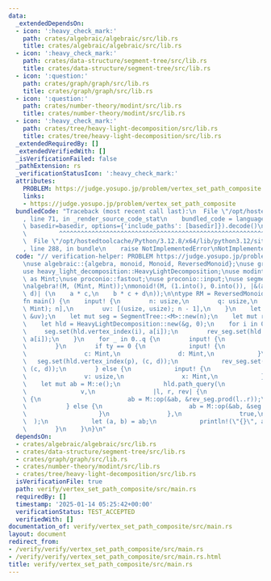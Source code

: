```yaml
---
data:
  _extendedDependsOn:
  - icon: ':heavy_check_mark:'
    path: crates/algebraic/algebraic/src/lib.rs
    title: crates/algebraic/algebraic/src/lib.rs
  - icon: ':heavy_check_mark:'
    path: crates/data-structure/segment-tree/src/lib.rs
    title: crates/data-structure/segment-tree/src/lib.rs
  - icon: ':question:'
    path: crates/graph/graph/src/lib.rs
    title: crates/graph/graph/src/lib.rs
  - icon: ':question:'
    path: crates/number-theory/modint/src/lib.rs
    title: crates/number-theory/modint/src/lib.rs
  - icon: ':heavy_check_mark:'
    path: crates/tree/heavy-light-decomposition/src/lib.rs
    title: crates/tree/heavy-light-decomposition/src/lib.rs
  _extendedRequiredBy: []
  _extendedVerifiedWith: []
  _isVerificationFailed: false
  _pathExtension: rs
  _verificationStatusIcon: ':heavy_check_mark:'
  attributes:
    PROBLEM: https://judge.yosupo.jp/problem/vertex_set_path_composite
    links:
    - https://judge.yosupo.jp/problem/vertex_set_path_composite
  bundledCode: "Traceback (most recent call last):\n  File \"/opt/hostedtoolcache/Python/3.12.8/x64/lib/python3.12/site-packages/onlinejudge_verify/documentation/build.py\"\
    , line 71, in _render_source_code_stat\n    bundled_code = language.bundle(stat.path,\
    \ basedir=basedir, options={'include_paths': [basedir]}).decode()\n          \
    \         ^^^^^^^^^^^^^^^^^^^^^^^^^^^^^^^^^^^^^^^^^^^^^^^^^^^^^^^^^^^^^^^^^^^^^^^^^^^^^^^^^\n\
    \  File \"/opt/hostedtoolcache/Python/3.12.8/x64/lib/python3.12/site-packages/onlinejudge_verify/languages/rust.py\"\
    , line 288, in bundle\n    raise NotImplementedError\nNotImplementedError\n"
  code: "// verification-helper: PROBLEM https://judge.yosupo.jp/problem/vertex_set_path_composite\n\
    \nuse algebraic::{algebra, monoid, Monoid, ReversedMonoid};\nuse graph::UndirectedGraph;\n\
    use heavy_light_decomposition::HeavyLightDecomposition;\nuse modint::ModInt998244353\
    \ as Mint;\nuse proconio::fastout;\nuse proconio::input;\nuse segment_tree::SegmentTree;\n\
    \nalgebra!(M, (Mint, Mint));\nmonoid!(M, (1.into(), 0.into()), |&(a, b), &(c,\
    \ d)| (\n    a * c,\n    b * c + d\n));\n\ntype RM = ReversedMonoid<M>;\n\n#[fastout]\n\
    fn main() {\n    input! {\n        n: usize,\n        q: usize,\n        a: [(Mint,\
    \ Mint); n],\n        uv: [(usize, usize); n - 1],\n    }\n    let g = UndirectedGraph::from_vertices_and_unweighted_edges(&a,\
    \ &uv);\n    let mut seg = SegmentTree::<M>::new(n);\n    let mut rev_seg = SegmentTree::<RM>::new(n);\n\
    \    let hld = HeavyLightDecomposition::new(&g, 0);\n    for i in 0..n {\n   \
    \     seg.set(hld.vertex_index(i), a[i]);\n        rev_seg.set(hld.vertex_index(i),\
    \ a[i]);\n    }\n    for _ in 0..q {\n        input! {\n            ty: usize,\n\
    \        }\n        if ty == 0 {\n            input! {\n                p: usize,\n\
    \                c: Mint,\n                d: Mint,\n            }\n         \
    \   seg.set(hld.vertex_index(p), (c, d));\n            rev_seg.set(hld.vertex_index(p),\
    \ (c, d));\n        } else {\n            input! {\n                u: usize,\n\
    \                v: usize,\n                x: Mint,\n            }\n        \
    \    let mut ab = M::e();\n            hld.path_query(\n                u,\n \
    \               v,\n                |l, r, rev| {\n                    if rev\
    \ {\n                        ab = M::op(&ab, &rev_seg.prod(l..r));\n         \
    \           } else {\n                        ab = M::op(&ab, &seg.prod(l..r));\n\
    \                    }\n                },\n                true,\n          \
    \  );\n            let (a, b) = ab;\n            println!(\"{}\", a * x + b);\n\
    \        }\n    }\n}\n"
  dependsOn:
  - crates/algebraic/algebraic/src/lib.rs
  - crates/data-structure/segment-tree/src/lib.rs
  - crates/graph/graph/src/lib.rs
  - crates/number-theory/modint/src/lib.rs
  - crates/tree/heavy-light-decomposition/src/lib.rs
  isVerificationFile: true
  path: verify/vertex_set_path_composite/src/main.rs
  requiredBy: []
  timestamp: '2025-01-14 05:25:42+00:00'
  verificationStatus: TEST_ACCEPTED
  verifiedWith: []
documentation_of: verify/vertex_set_path_composite/src/main.rs
layout: document
redirect_from:
- /verify/verify/vertex_set_path_composite/src/main.rs
- /verify/verify/vertex_set_path_composite/src/main.rs.html
title: verify/vertex_set_path_composite/src/main.rs
---
```


